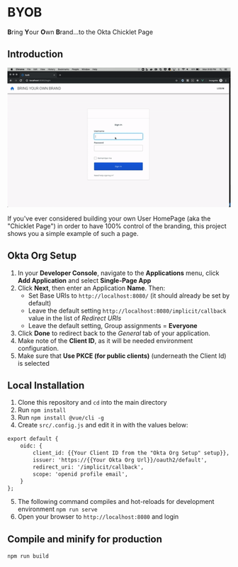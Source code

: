 # BYOB
**B**ring **Y**our **O**wn **B**rand...to the Okta Chicklet Page

## Introduction
![alt text](images/byob-demo.gif)

If you've ever considered building your own User HomePage (aka the "Chicklet Page") in order to have 100% control of the branding, this project shows you a simple example of such a page.


## Okta Org Setup
1. In your **Developer Console**, navigate to the **Applications** menu, click **Add Application** and select **Single-Page App**
2. Click **Next**, then enter an Application **Name**. Then:
   * Set Base URIs to `http://localhost:8080/` (it should already be set by default)
   * Leave the default setting `http://localhost:8080/implicit/callback` value in the list of *Redirect URIs*
   * Leave the default setting, Group assignments = **Everyone**
3. Click **Done** to redirect back to the *General* tab of your application.
4. Make note of the **Client ID**, as it will be needed environment configuration. 
5. Make sure that **Use PKCE (for public clients)** (underneath the Client Id) is selected

## Local Installation
1. Clone this repository and `cd` into the main directory
2. Run `npm install`
3. Run `npm install @vue/cli -g`
4. Create `src/.config.js` and edit it in with the values below:
```
export default {
    oidc: {
        client_id: {{Your Client ID from the "Okta Org Setup" setup}},
        issuer: 'https://{{Your Okta Org Url}}/oauth2/default',
        redirect_uri: '/implicit/callback',
        scope: 'openid profile email',
    }
};
```
5. The following command compiles and hot-reloads for development environment
`npm run serve`
6. Open your browser to `http://localhost:8080` and login

## Compile and minify for production
```
npm run build
```